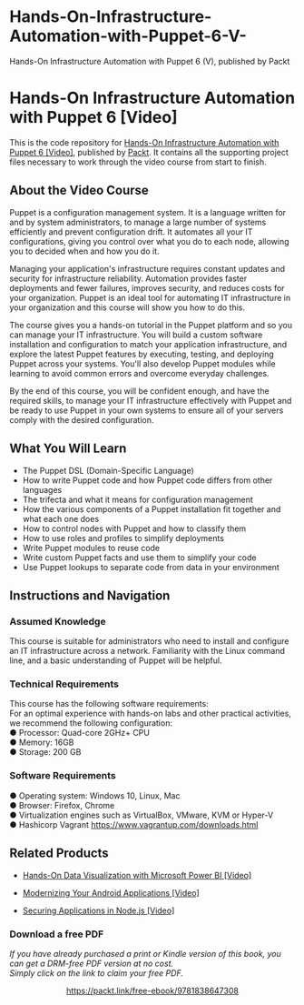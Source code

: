 # Hands-On-Infrastructure-Automation-with-Puppet-6-V-
Hands-On Infrastructure Automation with Puppet 6 (V), published by Packt 

# Hands-On Infrastructure Automation with Puppet 6 [Video]
This is the code repository for [Hands-On Infrastructure Automation with Puppet 6 [Video]](https://www.packtpub.com/cloud-networking/hands-on-infrastructure-automation-with-puppet-6-video), published by [Packt](https://www.packtpub.com/?utm_source=github). It contains all the supporting project files necessary to work through the video course from start to finish.
## About the Video Course
Puppet is a configuration management system. It is a language written for and by system administrators, to manage a large number of systems efficiently and prevent configuration drift. It automates all your IT configurations, giving you control over what you do to each node, allowing you to decided when and how you do it.

Managing your application's infrastructure requires constant updates and security for infrastructure reliability. Automation provides faster deployments and fewer failures, improves security, and reduces costs for your organization. Puppet is an ideal tool for automating IT infrastructure in your organization and this course will show you how to do this.

The course gives you a hands-on tutorial in the Puppet platform and so you can manage your IT infrastructure. You will build a custom software installation and configuration to match your application infrastructure, and explore the latest Puppet features by executing, testing, and deploying Puppet across your systems. You'll also develop Puppet modules while learning to avoid common errors and overcome everyday challenges.

By the end of this course, you will be confident enough, and have the required skills, to manage your IT infrastructure effectively with Puppet and be ready to use Puppet in your own systems to ensure all of your servers comply with the desired configuration.

<H2>What You Will Learn</H2>
<DIV class=book-info-will-learn-text>
<UL>
<LI> The Puppet DSL (Domain-Specific Language)
<LI> How to write Puppet code and how Puppet code differs from other languages
<LI> The trifecta and what it means for configuration management
<LI> How the various components of a Puppet installation fit together and what each one does
<LI> How to control nodes with Puppet and how to classify them
<LI> How to use roles and profiles to simplify deployments
<LI> Write Puppet modules to reuse code
<LI> Write custom Puppet facts and use them to simplify your code
<LI> Use Puppet lookups to separate code from data in your environment
</LI></UL></DIV>

## Instructions and Navigation
### Assumed Knowledge
This course is suitable for administrators who need to install and configure an IT infrastructure across a network.
Familiarity with the Linux command line, and a basic understanding of Puppet will be helpful.

### Technical Requirements
This course has the following software requirements:<br/>
For an optimal experience with hands-on labs and other practical activities, we recommend the following configuration:</br>
●	Processor: Quad-core 2GHz+ CPU </br>
●	Memory: 16GB </br>
●	Storage: 200 GB </br>

### Software Requirements </br>
●	Operating system: Windows 10, Linux, Mac </br>
●	Browser: Firefox, Chrome </br>
●	Virtualization engines such as VirtualBox, VMware, KVM or Hyper-V </br>
●	Hashicorp Vagrant https://www.vagrantup.com/downloads.html </br>


## Related Products
* [Hands-On Data Visualization with Microsoft Power BI [Video]](https://www.packtpub.com/big-data-and-business-intelligence/hands-data-visualization-microsoft-power-bi-video?utm_source=github&utm_medium=repository&utm_campaign=9781789805185)

* [Modernizing Your Android Applications [Video]](https://www.packtpub.com/application-development/modernizing-your-android-applications-video?utm_source=github&utm_medium=repository&utm_campaign=9781789950502)

* [Securing Applications in Node.js [Video]](https://www.packtpub.com/web-development/securing-applications-nodejs-video?utm_source=github&utm_medium=repository&utm_campaign=9781789136791)
### Download a free PDF

 <i>If you have already purchased a print or Kindle version of this book, you can get a DRM-free PDF version at no cost.<br>Simply click on the link to claim your free PDF.</i>
<p align="center"> <a href="https://packt.link/free-ebook/9781838647308">https://packt.link/free-ebook/9781838647308 </a> </p>